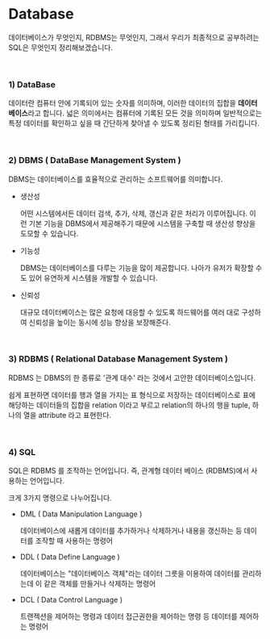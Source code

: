 # Database

데이터베이스가 무엇인지, RDBMS는 무엇인지, 그래서 우리가 최종적으로 공부하려는 SQL은 무엇인지 정리해보겠습니다.

<br>

### 1) DataBase

데이터란 컴퓨터 안에 기록되어 있는 숫자를 의미하며, 이러한 데이터의 집합을 **데이터베이스**라고 합니다. 넓은 의미에서는 컴퓨터에 기록된 모든 것을 의미하며 일반적으로는 특정 데이터를 확인하고 싶을 때 간단하게 찾아낼 수 있도록 정리된 형태를 가리킵니다.

<br>

### 2) DBMS ( DataBase Management System )

DBMS는 데이터베이스를 효율적으로 관리하는 소프트웨어를 의미합니다. 

- 생산성

  어떤 시스템에서든 데이터 검색, 추가, 삭제, 갱신과 같은 처리가 이루어집니다. 이런 기본 기능을 DBMS에서 제공해주기 때문에 시스템을 구축할 때 생산성 향상을 도모할 수 있습니다.

- 기능성

  DBMS는 데이터베이스를 다루는 기능을 많이 제공합니다. 나아가 유저가 확장할 수도 있어 유연하게 시스템을 개발할 수 있습니다.

- 신뢰성

  대규모 데이터베이스는 많은 요청에 대응할 수 있도록 하드웨어를 여러 대로 구성하여 신뢰성을 높이는 동시에 성능 향상을 보장해준다.

<br>

### 3) RDBMS ( Relational Database Management System )

RDBMS 는 DBMS의 한 종류로 '관계 대수' 라는 것에서 고안한 데이터베이스입니다.  

쉽게 표현하면 데이터를 행과 열을 가지는 표 형식으로 저장하는 데이터베이스로 표에 해당하는 데이터들의 집합을 relation 이라고 부르고 relation의 하나의 행을 tuple, 하나의 열을 attribute 라고 표현한다.

<br>

### 4) SQL

SQL은 RDBMS 를 조작하는 언어입니다. 즉, 관계형 데이터 베이스 (RDBMS)에서 사용하는 언어입니다.

크게 3가지 명령으로 나누어집니다.

- DML ( Data Manipulation Language )

  데이터베이스에 새롭게 데이터를 추가하거나 삭제하거나 내용을 갱신하는 등 데이터를 조작할 때 사용하는 명령어

- DDL ( Data Define Language )

  데이터베이스는 "데이터베이스 객체"라는 데이터 그릇을 이용하여 데이터를 관리하는데 이 같은 객체를 만들거나 삭제하는 명령어

- DCL ( Data Control Language )

  트랜젝션을 제어하는 명령과 데이터 접근권한을 제어하는 명령 등 데이터를 제어하는 명령어

  

###  



